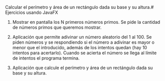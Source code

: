 Calcular el perí­metro y área de un rectángulo dada su base y su altura.# Ejercicios usando JavaFX

1. Mostrar en pantalla los N primeros números primos. Se pide la cantidad de números primos que queremos mostrar.

1. Aplicación que permite adivinar un número aleatorio del 1 al 100. Se piden números y se respondiendo si el número a adivinar es mayor o menor que el introducido, además de los intentos quedan (hay 10 intentos para acertarlo). Cuando se acierta el número se llega al límite de intentos el programa termina.

1. Aplicación que calcule el perí­metro y área de un rectángulo dada su base y su altura.